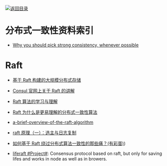 [![返回目录](https://parg.co/UGo)](https://parg.co/b4z) 


# 分布式一致性资料索引

* [Why you should pick strong consistency, whenever possible](https://parg.co/U8P)

# Raft

* [基于 Raft 构建的大规模分布式存储](https://zhuanlan.zhihu.com/p/23872141)

* [Consul 官网上关于 Raft 的讲解](https://www.consul.io/docs/internals/consensus.html)

* [Raft 算法的学习与理解](http://bingotree.cn/?p=611)

* [Raft 为什么是更易理解的分布式一致性算法](http://www.cnblogs.com/mindwind/p/5231986.html)

* [a-brief-overview-of-the-raft-algorithm](http://blog.carlosgaldino.com/a-brief-overview-of-the-raft-algorithm.html)

* [raft 原理（一）：选主与日志复制](http://www.tuicool.com/articles/aeiu2mm)

* [如何基于 Raft 绕过分布式算法一致性的那些痛？(有彩蛋)](http://mp.weixin.qq.com/s/twCsA0CupyyDK_KtKmdQvQ))

* [liferaft #Project#](https://parg.co/Uro): Consensus protocol based on raft, but only for saving lifes and works in node as well as in browers.
